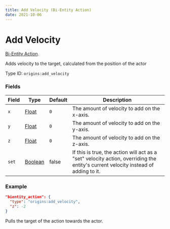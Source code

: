 ```yaml
---
title: Add Velocity (Bi-Entity Action)
date: 2021-10-06
---
```

# Add Velocity

[Bi-Entity Action](../bientity_actions.md).

Adds velocity to the target, calculated from the position of the actor

Type ID: `origins:add_velocity`

### Fields

Field  | Type | Default | Description
-------|------|---------|-------------
`x` | [Float](../data_types/float.md) | `0` | The amount of velocity to add on the x-axis.
`y` | [Float](../data_types/float.md) | `0` | The amount of velocity to add on the y-axis.
`z` | [Float](../data_types/float.md) | `0` | The amount of velocity to add on the z-axis.
`set` | [Boolean](../data_types/boolean.md) | false | If this is true, the action will act as a "set" velocity action, overriding the entity's current velocity instead of adding to it.

### Example
```json
"bientity_action": {
  "type": "origins:add_velocity",
  "z": -2
}
```
Pulls the target of the action towards the actor.
